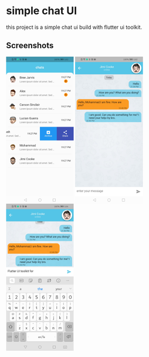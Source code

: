 # simple chat UI

this project is a simple chat ui build with flutter ui toolkit.

## Screenshots

<img align = "center" src="screenshots/screenShot1.jpg" height = "400"> <img align = "center" src="screenshots/screenShot2.jpg" height = "400"> <img align = "center" src="screenshots/screenShot3.jpg" height = "400">